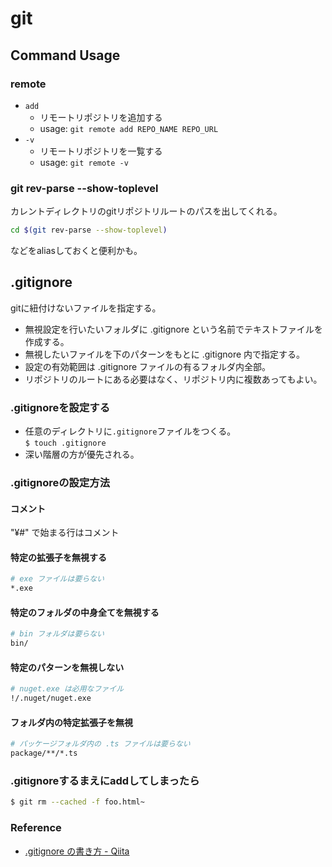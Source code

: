 # git
## Command Usage
### remote
- `add`
	* リモートリポジトリを追加する
	* usage: `git remote add REPO_NAME REPO_URL`
- `-v`
	* リモートリポジトリを一覧する
	* usage: `git remote -v`

### git rev-parse --show-toplevel
カレントディレクトリのgitリポジトリルートのパスを出してくれる。
```bash
cd $(git rev-parse --show-toplevel)
```
などをaliasしておくと便利かも。

## .gitignore
gitに紐付けないファイルを指定する。
- 無視設定を行いたいフォルダに .gitignore という名前でテキストファイルを作成する。
- 無視したいファイルを下のパターンをもとに .gitignore 内で指定する。
- 設定の有効範囲は .gitignore ファイルの有るフォルダ内全部。
- リポジトリのルートにある必要はなく、リポジトリ内に複数あってもよい。

### .gitignoreを設定する
- 任意のディレクトリに`.gitignore`ファイルをつくる。  
`$ touch .gitignore`
- 深い階層の方が優先される。

### .gitignoreの設定方法
#### コメント
"¥#" で始まる行はコメント
#### 特定の拡張子を無視する
```bash
# exe ファイルは要らない
*.exe
```
#### 特定のフォルダの中身全てを無視する
```bash
# bin フォルダは要らない
bin/
```
#### 特定のパターンを無視しない
```bash
# nuget.exe は必用なファイル
!/.nuget/nuget.exe
```
#### フォルダ内の特定拡張子を無視
```bash
# パッケージフォルダ内の .ts ファイルは要らない
package/**/*.ts
```
### .gitignoreするまえにaddしてしまったら
```bash
$ git rm --cached -f foo.html~
```

### Reference
- [.gitignore の書き方 - Qiita](http://qiita.com/inabe49/items/16ee3d9d1ce68daa9fff)

